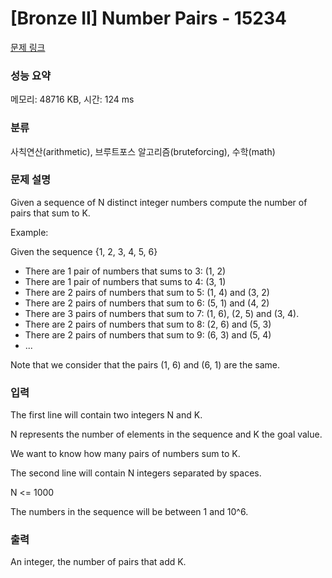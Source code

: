 # [Bronze II] Number Pairs - 15234 

[문제 링크](https://www.acmicpc.net/problem/15234) 

### 성능 요약

메모리: 48716 KB, 시간: 124 ms

### 분류

사칙연산(arithmetic), 브루트포스 알고리즘(bruteforcing), 수학(math)

### 문제 설명

<p>Given a sequence of N distinct integer numbers compute the number of pairs that sum to K.</p>

<p>Example:</p>

<p>Given the sequence {1, 2, 3, 4, 5, 6}</p>

<ul>
	<li>There are 1 pair of numbers that sums to 3: (1, 2)</li>
	<li>There are 1 pair of numbers that sums to 4: (3, 1)</li>
	<li>There are 2 pairs of numbers that sum to 5: (1, 4) and (3, 2)</li>
	<li>There are 2 pairs of numbers that sum to 6: (5, 1) and (4, 2)</li>
	<li>There are 3 pairs of numbers that sum to 7: (1, 6), (2, 5) and (3, 4).</li>
	<li>There are 2 pairs of numbers that sum to 8: (2, 6) and (5, 3)</li>
	<li>There are 2 pairs of numbers that sum to 9: (6, 3) and (5, 4)</li>
	<li>...</li>
</ul>

<p>Note that we consider that the pairs (1, 6) and (6, 1) are the same.</p>

### 입력 

 <p>The first line will contain two integers N and K.</p>

<p>N represents the number of elements in the sequence and K the goal value.</p>

<p>We want to know how many pairs of numbers sum to K.</p>

<p>The second line will contain N integers separated by spaces.</p>

<p>N <= 1000</p>

<p>The numbers in the sequence will be between 1 and 10^6.</p>

### 출력 

 <p>An integer, the number of pairs that add K.</p>

